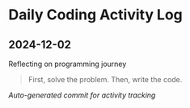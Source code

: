 # Daily Coding Activity Log

## 2024-12-02

Reflecting on programming journey

> First, solve the problem. Then, write the code.

*Auto-generated commit for activity tracking*
